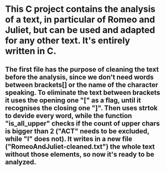 # This C project contains the analysis of a text, in particular of Romeo and Juliet, but can be used and adapted for any other text. It's entirely written in C.

## The first file has the purpose of cleaning the text before the analysis, since we don't need words between brackets[] or the name of the character speaking. To eliminate the text between brackets it uses the opening one "[" as a flag, until it recognises the closing one "]". Then uses strtok to devide every word, while the function "is_all_upper" checks if the count of upper chars is bigger than 2 ("ACT" needs to be excluded, while "I" does not). It writes in a new file ("RomeoAndJuliet-cleaned.txt") the whole text without those elements, so now it's ready to be analyzed.

##
